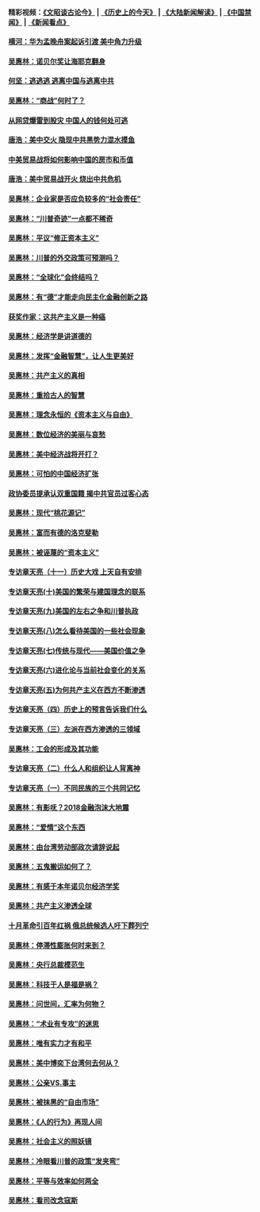 #### 精彩视频：[《文昭谈古论今》](http://45.32.25.56/wenzhao) | [《历史上的今天》](http://45.32.25.56/today-in-history) | [《大陆新闻解读》](http://45.32.25.56/ntdtv-comedy) | [《中国禁闻》](http://45.32.25.56/ntdtv-news) | [《新闻看点》](http://45.32.25.56/news-insight) 

 #### [横河：华为孟晚舟案起诉引渡 美中角力升级](../pages/nsc423/n11027230.md?t=02071831) 

#### [吴惠林：诺贝尔奖让海耶克翻身](../pages/nsc423/n10890049.md?t=02071831) 

#### [何坚：逃逃逃 逃离中国与逃离中共](../pages/nsc423/n10592891.md?t=02071831) 

#### [吴惠林：“商战”何时了？](../pages/nsc423/n10573558.md?t=02071831) 

#### [从网贷爆雷到股灾 中国人的钱何处可逃](../pages/nsc423/n10572800.md?t=02071831) 

#### [唐浩：美中交火 隐现中共黑势力混水摸鱼](../pages/nsc423/n10544040.md?t=02071831) 

#### [中美贸易战将如何影响中国的房市和币值](../pages/nsc423/n10543697.md?t=02071831) 

#### [唐浩：美中贸易战开火 烧出中共危机](../pages/nsc423/n10540126.md?t=02071831) 

#### [吴惠林：企业家是否应负较多的“社会责任”](../pages/nsc423/n10535022.md?t=02071831) 

#### [吴惠林：“川普奇迹”一点都不稀奇](../pages/nsc423/n10512808.md?t=02071831) 

#### [吴惠林：平议“修正资本主义”](../pages/nsc423/n10495724.md?t=02071831) 

#### [吴惠林：川普的外交政策可预测吗？](../pages/nsc423/n10462387.md?t=02071831) 

#### [吴惠林：“全球化”会终结吗？](../pages/nsc423/n10452838.md?t=02071831) 

#### [吴惠林：有“德”才能走向民主化金融创新之路](../pages/nsc423/n10432292.md?t=02071831) 

#### [获奖作家：这共产主义是一种癌](../pages/nsc423/n10431541.md?t=02071831) 

#### [吴惠林：经济学是讲道德的](../pages/nsc423/n10398014.md?t=02071831) 

#### [吴惠林：发挥“金融智慧”，让人生更美好](../pages/nsc423/n10375019.md?t=02071831) 

#### [吴惠林：共产主义的真相](../pages/nsc423/n10351394.md?t=02071831) 

#### [吴惠林：重拾古人的智慧](../pages/nsc423/n10337691.md?t=02071831) 

#### [吴惠林：理念永恒的《资本主义与自由》](../pages/nsc423/n10316274.md?t=02071831) 

#### [吴惠林：数位经济的美丽与哀愁](../pages/nsc423/n10292946.md?t=02071831) 

#### [吴惠林：美中经济战将开打？](../pages/nsc423/n10258825.md?t=02071831) 

#### [吴惠林：可怕的中国经济扩张](../pages/nsc423/n10219147.md?t=02071831) 

#### [政协委员提承认双重国籍 揭中共官员过客心态](../pages/nsc423/n10208809.md?t=02071831) 

#### [吴惠林：现代“桃花源记”](../pages/nsc423/n10185234.md?t=02071831) 

#### [吴惠林：富而有德的洛克斐勒](../pages/nsc423/n10142264.md?t=02071831) 

#### [吴惠林：被诬蔑的“资本主义”](../pages/nsc423/n10124816.md?t=02071831) 

#### [专访章天亮（十一）历史大戏 上天自有安排](../pages/nsc423/n10094905.md?t=02071831) 

#### [专访章天亮(十)美国的繁荣与建国理念的联系](../pages/nsc423/n10094899.md?t=02071831) 

#### [专访章天亮(九)美国的左右之争和川普执政](../pages/nsc423/n10094889.md?t=02071831) 

#### [专访章天亮(八)怎么看待美国的一些社会现象](../pages/nsc423/n10094857.md?t=02071831) 

#### [专访章天亮(七)传统与现代——美国价值之争](../pages/nsc423/n10093140.md?t=02071831) 

#### [专访章天亮(六)进化论与当前社会变化的关系](../pages/nsc423/n10092036.md?t=02071831) 

#### [专访章天亮(五)为何共产主义在西方不断渗透](../pages/nsc423/n10083620.md?t=02071831) 

#### [专访章天亮（四）历史上的预言告诉我们什么](../pages/nsc423/n10083606.md?t=02071831) 

#### [专访章天亮（三）左派在西方渗透的三领域](../pages/nsc423/n10081115.md?t=02071831) 

#### [吴惠林：工会的形成及其功能](../pages/nsc423/n10080633.md?t=02071831) 

#### [专访章天亮（二）什么人和组织让人背离神](../pages/nsc423/n10076637.md?t=02071831) 

#### [专访章天亮（一）不同民族的三个共同记忆](../pages/nsc423/n10074188.md?t=02071831) 

#### [吴惠林：有影呒？2018金融泡沫大地震](../pages/nsc423/n10040534.md?t=02071831) 

#### [吴惠林：“爱情”这个东西](../pages/nsc423/n10019423.md?t=02071831) 

#### [吴惠林：由台湾劳动部政次请辞说起](../pages/nsc423/n9979679.md?t=02071831) 

#### [吴惠林：五鬼搬运如何了？](../pages/nsc423/n9925338.md?t=02071831) 

#### [吴惠林：有感于本年诺贝尔经济学奖](../pages/nsc423/n9871883.md?t=02071831) 

#### [吴惠林：共产主义渗透全球](../pages/nsc423/n9812748.md?t=02071831) 

#### [十月革命引百年红祸 俄总统候选人吁下葬列宁](../pages/nsc423/n9810182.md?t=02071831) 

#### [吴惠林：停滞性膨胀何时来到？](../pages/nsc423/n9764136.md?t=02071831) 

#### [吴惠林：央行总裁模范生](../pages/nsc423/n9728134.md?t=02071831) 

#### [吴惠林：科技于人是福是祸？](../pages/nsc423/n9672982.md?t=02071831) 

#### [吴惠林：问世间，汇率为何物？](../pages/nsc423/n9621788.md?t=02071831) 

#### [吴惠林：“术业有专攻”的迷思](../pages/nsc423/n9580363.md?t=02071831) 

#### [吴惠林：唯有实力才有和平](../pages/nsc423/n9529599.md?t=02071831) 

#### [吴惠林：美中博奕下台湾何去何从？](../pages/nsc423/n9483598.md?t=02071831) 

#### [吴惠林：公亲VS.事主](../pages/nsc423/n9425637.md?t=02071831) 

#### [吴惠林：被抹黑的“自由市场”](../pages/nsc423/n9351545.md?t=02071831) 

#### [吴惠林：《人的行为》再现人间](../pages/nsc423/n9296339.md?t=02071831) 

#### [吴惠林：社会主义的照妖镜](../pages/nsc423/n9243460.md?t=02071831) 

#### [吴惠林：冷眼看川普的政策“发夹弯”](../pages/nsc423/n9120684.md?t=02071831) 

#### [吴惠林：平等与效率如何两全](../pages/nsc423/n9075430.md?t=02071831) 

#### [吴惠林：看司改念寇斯](../pages/nsc423/n9024915.md?t=02071831) 

